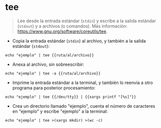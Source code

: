 # tee

> Lee desde la entrada estándar (`stdin`) y escribe a la salida estándar (`stdout`) y a archivos (o comandos).
> Más información: <https://www.gnu.org/software/coreutils/tee>.

- Copia la entrada estándar (`stdin`) al archivo, y también a la salida estándar (`stdout`):

`echo "ejemplo" | tee {{ruta/al/archivo}}`

- Anexa al archivo, sin sobreescribir:

`echo "ejemplo" | tee -a {{ruta/al/archivo}}`

- Imprime la entrada estándar a la terminal, y también lo reenvía a otro programa para posterior procesamiento:

`echo "ejemplo" | tee {{/dev/tty}} | {{xargs printf "[%s]"}}`

- Crea un directorio llamado "ejemplo", cuenta el número de caracteres en "ejemplo" y escribe "ejemplo" a la terminal:

`echo "ejemplo" | tee >(xargs mkdir) >(wc -c)`
